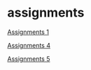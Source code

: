 # assignments

[Assignments 1](https://github.com/BobbyHaens/assignments/blob/master/Assignment_week_2-checkpoint.ipynb)

[Assignments 4](https://github.com/BobbyHaens/assignments/blob/master/Assignment_week_4.ipynb)

[Assignments 5](https://github.com/BobbyHaens/assignments/blob/master/Assignment_week_5.ipynb)


